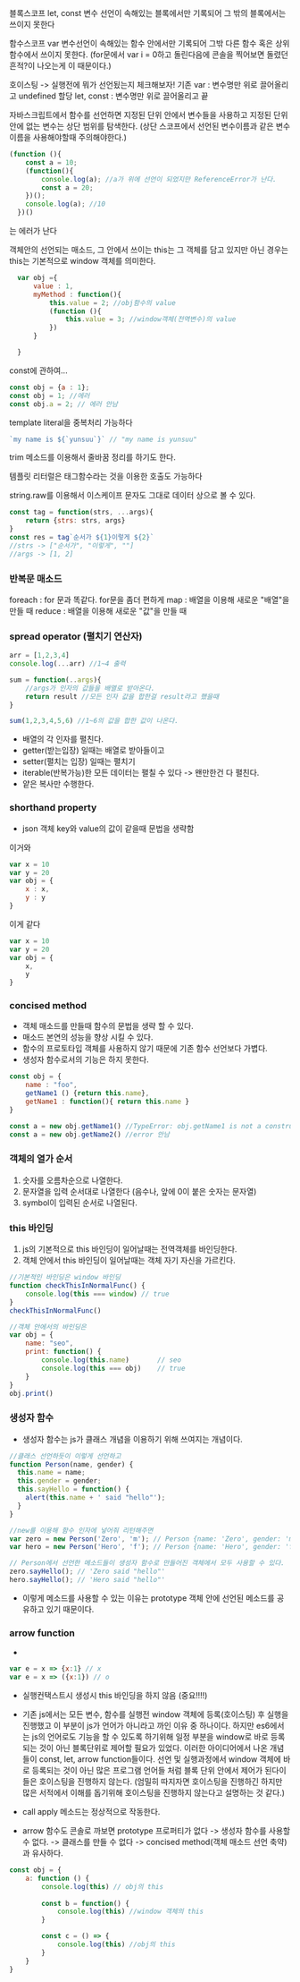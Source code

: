 블록스코프 let, const
변수 선언이 속해있는 블록에서만 기록되어 그 밖의 블록에서는
쓰이지 못한다 

함수스코프 var
변수선언이 속해있는 함수 안에서만 기록되어 그밖 다른 함수
혹은 상위 함수에서 쓰이지 못한다.
(for문에서 var i = 0하고 돌린다음에 콘솔을 찍어보면
돌렸던 흔적?이 나오는게 이 때문이다.)

호이스팅 -> 실행전에 뭐가 선언됬는지 체크해보자!
기존 var : 변수명만 위로 끌어올리고  undefined 할당
let, const : 변수명만 위로 끌어올리고 끝

자바스크립트에서 함수를 선언하면 
지정된 단위 안에서 변수들을 사용하고
지정된 단위안에 없는 변수는 상단 범위를 탐색한다.
(상단 스코프에서 선언된 변수이름과 같은 변수이름을 사용해야할때 
주의해야한다.)

```js
(function (){
    const a = 10;
    (function(){
        console.log(a); //a가 위에 선언이 되었지만 ReferenceError가 난다.
        const a = 20;
    })();
    console.log(a); //10
  })()
```

는 에러가 난다

객체안의 선언되는 매소드, 그 안에서 쓰이는 this는
그 객체를 담고 있지만 아닌 경우는 this는 기본적으로 window 객체를 의미한다.

```js
  var obj ={
      value : 1,
      myMethod : function(){
          this.value = 2; //obj함수의 value
          (function (){
              this.value = 3; //window객체(전역변수)의 value
          })
      }

  }
```

const에 관하여...
```js
const obj = {a : 1};
const obj = 1; //에러
const obj.a = 2; // 에러 안남
```

template literal을 중복처리 가능하다
```js
`my name is ${`yunsuu`}` // "my name is yunsuu"
```
trim 메소드를 이용해서 줄바꿈 정리를 하기도 한다.

템플릿 리터럴은 태그함수라는 것을 이용한 호출도 가능하다

string.raw를 이용해서 이스케이프 문자도 그대로 데이터 상으로
볼 수 있다.

``` js
const tag = function(strs, ...args){
    return {strs: strs, args}
}
const res = tag`순서가 ${1}이렇게 ${2}`
//strs -> ["순서가", "이렇게", ""]
//args -> [1, 2]
```

### 반복문 매소드
foreach : for 문과 똑같다. for문을 좀더 편하게
map : 배열을 이용해 새로운 "배열"을 만들 때
reduce : 배열을 이용해 새로운 "값"을 만들 때

### spread operator (펼치기 연산자)

```js
arr = [1,2,3,4]
console.log(...arr) //1~4 출력

sum = function(..args){
    //args가 인자의 값들을 배열로 받아온다.
    return result //모든 인자 값을 합한걸 result라고 했을때
}

sum(1,2,3,4,5,6) //1~6의 값을 합한 값이 나온다.
```

* 배열의 각 인자를 펼친다.
* getter(받는입장) 일때는 배열로 받아들이고
*  setter(펼치는 입장) 일때는 펼치기
* iterable(반복가능)한 모든 데이터는 펼칠 수 있다 -> 왠만한건 다 펼친다.
* 얕은 복사만 수행한다.


### shorthand property 

* json 객체 key와 value의 값이 같을때 문법을 생략함

이거와
```js
var x = 10
var y = 20
var obj = {
    x : x,
    y : y
}
```

이게 같다
```js
var x = 10
var y = 20
var obj = {
    x,
    y
}
```
### concised method

* 객체 매소드를 만들때 함수의 문법을 생략 할 수 있다.
* 매소드 본연의 성능을 향상 시킬 수 있다.
* 함수의 프로토타입 객체를 사용하지 않기 때문에 기존 함수 선언보다 가볍다.
* 생성자 함수로서의 기능은 하지 못한다.

```js
const obj = {
    name : "foo",
    getName1 () {return this.name},
    getName1 : function(){ return this.name }
}

const a = new obj.getName1() //TypeError: obj.getName1 is not a constructor
const a = new obj.getName2() //error 안남
```

### 객체의 열가 순서

1. 숫자를 오름차순으로 나열한다. 
2. 문자열을 입력 순서대로 나열한다 (음수나, 앞에 0이 붙은 숫자는 문자열) 
3. symbol이 입력된 순서로 나열된다.


### this 바인딩

1. js의 기본적으로 this 바인딩이 일어날때는 전역객체를 바인딩한다.
2. 객체 안에서 this 바인딩이 일어날때는 객체 자기 자신을 가르킨다.

```js
//기본적인 바인딩은 window 바인딩
function checkThisInNormalFunc() {
    console.log(this === window) // true
}
checkThisInNormalFunc()

//객체 안에서의 바인딩은 
var obj = {
    name: "seo",
    print: function() {
        console.log(this.name)       // seo
        console.log(this === obj)    // true
    }
}
obj.print()
```


### 생성자 함수
* 생성자 함수는 js가 클래스 개념을 이용하기 위해 쓰여지는 개념이다.

```js
//클래스 선언하듯이 이렇게 선언하고
function Person(name, gender) {
  this.name = name;
  this.gender = gender;
  this.sayHello = function() {
    alert(this.name + ' said "hello"');
  }
}

//new를 이용해 함수 인자에 넣어줘 리턴해주면
var zero = new Person('Zero', 'm'); // Person {name: 'Zero', gender: 'm'}
var hero = new Person('Hero', 'f'); // Person {name: 'Hero', gender: 'f'}

// Person에서 선언한 메소드들이 생성자 함수로 만들어진 객체에서 모두 사용할 수 있다.
zero.sayHello(); // 'Zero said "hello"'
hero.sayHello(); // 'Hero said "hello"'
```

* 이렇게 메소드를 사용할 수 있는 이유는 prototype 객체 안에 선언된 메소드를
공유하고 있기 때문이다.

### arrow function

* 
```js
var e = x => {x:1} // x
var e = x => ({x:1}) // o
``` 

* 실행컨택스트시 생성시 this 바인딩을 하지 않음 (중요!!!!)

<!-- * 기존 함수 선언은 실행되는 순간에 this를 바인딩
    this 바인딩이란 자바스크립트는 기본적으로 전역객체의 컨택스트가 바인딩 된다
    -> 자바스크립트의 비동기 실행을 위함인 것 같다. -->

<!-- * 에로우 함수는 전역객체 window에 바인딩 하는것이 아닌 상단 블록의 this를 참초한다
 -> 함수 b같은경우 바인딩할게 없으니까 window 전역객체를 바인딩하는 모습이다. -->

* 기존 js에서는 모든 변수, 함수를 실행전 window 객체에 등록(호이스팅) 후
실행을 진행했고 이 부분이 js가 언어가 아니라고 까인 이유 중 하나이다.
하지만 es6에서는 js의 언어로도 기능을 할 수 있도록 하기위해 일정 부분을
window로 바로 등록되는 것이 아닌 블록단위로 제어할 필요가 있었다.
이러한 아이디어에서 나온 개념들이 const, let, arrow function들이다.
선언 및 실행과정에서 window 객체에 바로 등록되는 것이 아닌
많은 프로그램 언어들 처럼 블록 단위 안에서 제어가 된다이들은 호이스팅을  진행하지 않는다.
(엄밀히 따지자면 호이스팅을 진행하긴 하지만 많은 서적에서 이해를 돕기위해
호이스팅을 진행하지 않는다고 설명하는 것 같다.)

* call apply 메소드는 정상적으로 작동한다.

* arrow 함수도 콘솔로 까보면 prototype 프로퍼티가 없다 -> 생성자 함수를 사용할 수 없다. -> 클래스를 만들 수 없다
-> concised method(객체 매소드 선언 축약)과 유사하다.

```js
const obj = {
    a: function () {
        console.log(this) // obj의 this
 
        const b = function() {
            console.log(this) //window 객체의 this
        }

        const c = () => {
            console.log(this) //obj의 this
        }
    } 
}
```
  

